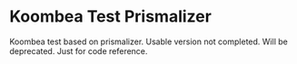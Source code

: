 # Koombea Test Prismalizer
Koombea test based on prismalizer.
Usable version not completed. Will be deprecated. Just for code reference.
